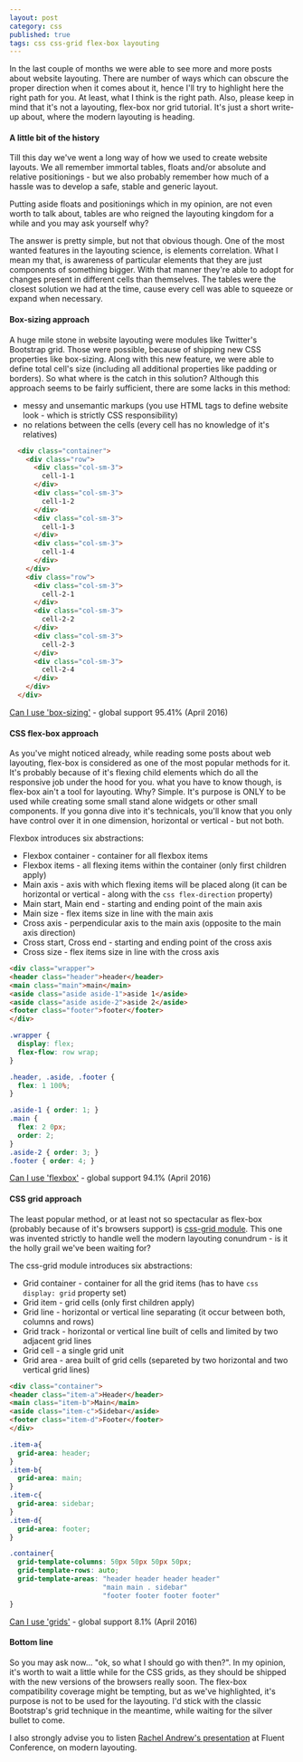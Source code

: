 ```yaml
---
layout: post
category: css
published: true
tags: css css-grid flex-box layouting
---
```


In the last couple of months we were able to see more and more posts about website layouting. There are number of ways which can obscure the proper direction when it comes about it, hence I'll try to highlight here the right path for you. At least, what I think is the right path. Also, please keep in mind that it's not a layouting, flex-box nor grid tutorial. It's just a short write-up about, where the modern layouting is heading. 

#### A little bit of the history

Till this day we've went a long way of how we used to create website layouts. We all remember immortal tables, floats and/or absolute and relative positionings - but we also probably remember how much of a hassle was to develop a safe, stable and generic layout.
  
Putting aside floats and positionings which in my opinion, are not even worth to talk about, tables are who reigned the layouting kingdom for a while and you may ask yourself why?  

The answer is pretty simple, but not that obvious though. One of the most wanted features in the layouting science, is elements correlation. What I mean my that, is awareness of particular elements that they are just components of something bigger. With that manner they're able to adopt for changes present in different cells than themselves. The tables were the closest solution we had at the time, cause every cell was able to squeeze or expand when necessary.

#### Box-sizing approach

A huge mile stone in website layouting were modules like Twitter's Bootstrap grid. Those were possible, because of shipping new CSS properties like box-sizing. Along with this new feature, we were able to define total cell's size (including all additional properties like padding or borders). So what where is the catch in this solution? Although this approach seems to be fairly sufficient, there are some lacks in this method:
 
* messy and unsemantic markups (you use HTML tags to define website look - which is strictly CSS responsibility)
* no relations between the cells (every cell has no knowledge of it's relatives)

``` html
  <div class="container">
    <div class="row">
      <div class="col-sm-3">
        cell-1-1
      </div>
      <div class="col-sm-3">
        cell-1-2
      </div>
      <div class="col-sm-3">
        cell-1-3
      </div>    
      <div class="col-sm-3">
        cell-1-4
      </div>        
    </div> 
    <div class="row">
      <div class="col-sm-3">
        cell-2-1
      </div>
      <div class="col-sm-3">
        cell-2-2
      </div>
      <div class="col-sm-3">
        cell-2-3
      </div>    
      <div class="col-sm-3">
        cell-2-4
      </div>        
    </div>     
  </div>
```
 
[Can I use 'box-sizing'](http://caniuse.com/#feat=css3-boxsizing) - global support 95.41% (April 2016)

#### CSS flex-box approach 

As you've might noticed already, while reading some posts about web layouting, flex-box is considered as one of the most popular methods for it. It's probably because of it's flexing child elements which do all the responsive job under the hood for you. what you have to know though, is flex-box ain't a tool for layouting. Why? Simple. It's purpose is ONLY to be used while creating some small stand alone widgets or other small components. If you gonna dive into it's technicals, you'll know that you only have control over it in one dimension, horizontal or vertical - but not both.

Flexbox introduces six abstractions:

* Flexbox container - container for all flexbox items 
* Flexbox items - all flexing items within the container (only first children apply)
* Main axis - axis with which flexing items will be placed along (it can be horizontal or vertical - along with the ```css flex-direction``` property)  
* Main start, Main end - starting and ending point of the main axis
* Main size - flex items size in line with the main axis
* Cross axis - perpendicular axis to the main axis (opposite to the main axis direction)
* Cross start, Cross end - starting and ending point of the cross axis
* Cross size - flex items size in line with the cross axis
  
```html 
<div class="wrapper">
<header class="header">header</header>
<main class="main">main</main>
<aside class="aside aside-1">aside 1</aside>
<aside class="aside aside-2">aside 2</aside>
<footer class="footer">footer</footer>
</div>
```

```css
.wrapper {
  display: flex;
  flex-flow: row wrap;
}

.header, .aside, .footer {
  flex: 1 100%;
}

.aside-1 { order: 1; }
.main { 
  flex: 2 0px;
  order: 2; 
}
.aside-2 { order: 3; }
.footer { order: 4; }
```

[Can I use 'flexbox'](http://caniuse.com/#feat=flexbox) - global support 94.1% (April 2016)

#### CSS grid approach

The least popular method, or at least not so spectacular as flex-box (probably because of it's browsers support) is [css-grid module](https://www.w3.org/TR/css-grid-1/). This one was invented strictly to handle well the modern layouting conundrum - is it the holly grail we've been waiting for?

The css-grid module introduces six abstractions:

* Grid container - container for all the grid items (has to have ```css display: grid``` property set)
* Grid item - grid cells (only first children apply)
* Grid line - horizontal or vertical line separating (it occur between both, columns and rows)
* Grid track - horizontal or vertical line built of cells and limited by two adjacent grid lines
* Grid cell - a single grid unit
* Grid area - area built of grid cells (separeted by two horizontal and two vertical grid lines)

```html
<div class="container">
<header class="item-a">Header</header>
<main class="item-b">Main</main>
<aside class="item-c">Sidebar</aside>
<footer class="item-d">Footer</footer>
</div>
```

```css
.item-a{
  grid-area: header;
}
.item-b{
  grid-area: main;
}
.item-c{
  grid-area: sidebar;
}
.item-d{
  grid-area: footer;
}

.container{
  grid-template-columns: 50px 50px 50px 50px;
  grid-template-rows: auto;
  grid-template-areas: "header header header header"
                       "main main . sidebar"
                       "footer footer footer footer"
}
```

[Can I use 'grids'](http://caniuse.com/#feat=css-grid) - global support 8.1% (April 2016)

#### Bottom line

So you may ask now... "ok, so what I should go with then?". In my opinion, it's worth to wait a little while for the CSS grids, as they should be shipped with the new versions of the browsers really soon. The flex-box compatibility coverage might be tempting, but as we've highlighted, it's purpose is not to be used for the layouting. I'd stick with the classic Bootstrap's grid technique in the meantime, while waiting for the silver bullet to come. 

I also strongly advise you to listen [Rachel Andrew's presentation](https://youtu.be/MXEzJ-IncX0) at Fluent Conference, on modern layouting.
